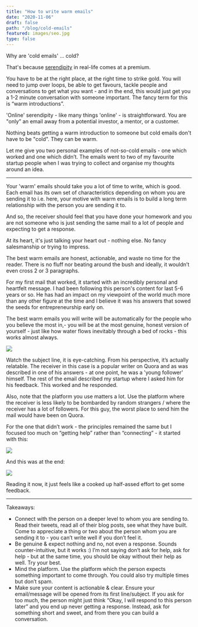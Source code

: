 ```yaml
---
title: "How to write warm emails"
date: "2020-11-06"
draft: false
path: "/blog/cold-emails"
featured: images/seo.jpg
type: false
---
```


Why are 'cold emails' ... cold?

That's because [serendipity](https://akhilkg.me/blog/serendipity) in real-life comes at a premium. 

You have to be at the right place, at the right time to strike gold. You will need to jump over loops, be able to get favours, tackle people and conversations to get what you want - and in the end, this would just get you a 1-2 minute conversation with someone important. The fancy term for this is “warm introductions”.

'Online' serendipity - like many things 'online' - is straightforward. You are "only” an email away from a potential investor, a mentor, or a customer. 

Nothing beats getting a warm introduction to someone but cold emails don't have to be "cold". They can be warm. 

Let me give you two personal examples of not-so-cold emails - one which worked and one which didn’t. The emails went to two of my favourite startup people when I was trying to collect and organise my thoughts around an idea.

--------

Your 'warm' emails should take you a lot of time to write, which is good. Each email has its own set of characteristics depending on whom you are sending it to  i.e. here, your motive with warm emails is to build a long term relationship with the person you are sending it to.

And so, the receiver should feel that you have done your homework and you are not someone who is just sending the same mail to a lot of people and expecting to get a response.

At its heart, it's just talking your heart out - nothing else. No fancy salesmanship or trying to impress. 

The best warm emails are honest, actionable, and waste no time for the reader. There is no fluff nor beating around the bush and ideally, it wouldn’t even cross 2 or 3 paragraphs.

For my first mail that worked, it started with an incredibly personal and heartfelt message. I had been following this person's content for last 5-6 years or so. He has had an impact on my viewpoint of the world much more than any other figure at the time and I believe it was his answers that sowed the seeds for entrepreneurship early on.

The best warm emails you will write will be automatically for the people who you believe the most in,- you will be at the most genuine, honest version of yourself  - just like how water flows inevitably through a bed of rocks - this works almost always.

<img src="https://user-images.githubusercontent.com/32199592/98252728-44892880-1fa0-11eb-90f9-d9f2ef37bf65.jpg"/>

Watch the subject line, it is eye-catching. From his perspective, it’s actually relatable. The receiver in this case is a popular writer on Quora and as was described in one of his answers - at one point, he was a 'young follower' himself. The rest of the email described my startup where I asked him for his feedback.
This worked and he responded.

Also, note that the platform you use matters a lot. Use the platform where the receiver is less likely to be bombarded by random strangers / where the receiver has a lot of followers. For this guy, the worst place to send him the mail would have been on Quora.

For the one that didn’t work - the principles remained the same but I focused too much on “getting help” rather than “connecting” - it started with this:

<img src="https://user-images.githubusercontent.com/32199592/158024055-ab378c10-ddf0-4960-bce7-6f506deff3ca.png"/>

And this was at the end:

<img src="https://user-images.githubusercontent.com/32199592/98252740-46eb8280-1fa0-11eb-9c09-dff29cb7ac86.jpg">

Reading it now, it just feels like a cooked up half-assed effort to get some feedback.

------

Takeaways:
- Connect with the person on a deeper level to whom you are sending to. Read their tweets, read all of their blog posts, see what they have built. Come to appreciate a thing or two about the person whom you are sending it to - you can’t write well if you don’t feel it.
- Be genuine & expect nothing and no, not even a response. Sounds counter-intuitive, but it works :) I’m not saying don’t ask for help, ask for help - but at the same time, you should be okay without their help as well. Try your best.
- Mind the platform. Use the platform which the person expects something important to come through. You could also try multiple times but don’t spam.
- Make sure your content is actionable & clear. Ensure your email/message will be opened from its first line/subject. If you ask for too much, the person might just think “Okay, I will respond to this person later” and you end up never getting a response. Instead, ask for something short and sweet, and from there you can build a conversation.




